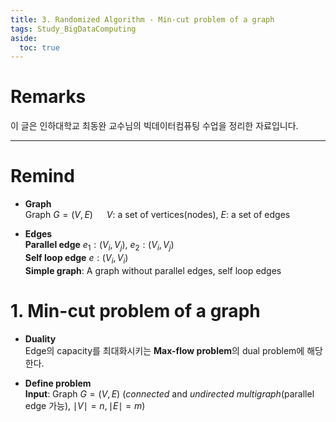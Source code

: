 ```yaml
---
title: 3. Randomized Algorithm - Min-cut problem of a graph
tags: Study_BigDataComputing
aside:
  toc: true
---
```


# Remarks
이 글은 인하대학교 최동완 교수님의 빅데이터컴퓨팅 수업을 정리한 자료입니다.

<!--more-->

---

# Remind
- **Graph**  
Graph $G = (V, E)$  &emsp; $V$: a set of vertices(nodes), $E$: a set of edges

- **Edges**  
**Parallel edge** $e_1: (V_i, V_j), \ e_2: (V_i, V_j)$  
**Self loop edge** $e: (V_i, V_i)$  
**Simple graph**: A graph without parallel edges, self loop edges


# 1. Min-cut problem of a graph
- **Duality**  
Edge의 capacity를 최대화시키는 **Max-flow problem**의 dual problem에 해당한다.

- **Define problem**  
**Input**: Graph $G = (V, E)$ (*connected* and *undirected* *multigraph*(parallel edge 가능), $\mid V \mid = n, \mid E \mid = m$)  

